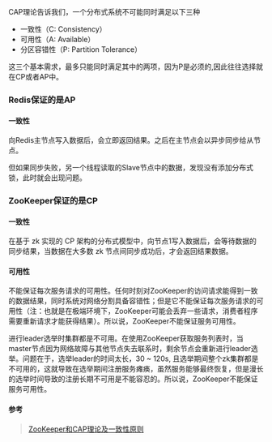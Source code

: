 CAP理论告诉我们，一个分布式系统不可能同时满足以下三种

- 一致性（C: Consistency）
- 可用性（A: Available）
- 分区容错性（P: Partition Tolerance）

这三个基本需求，最多只能同时满足其中的两项，因为P是必须的,因此往往选择就在CP或者AP中。



### Redis保证的是AP

#### 一致性
向Redis主节点写入数据后，会立即返回结果。之后在主节点会以异步同步给从节点。

但如果同步失败，另一个线程读取的Slave节点中的数据，发现没有添加分布式锁，此时就会出现问题。




### ZooKeeper保证的是CP

#### 一致性
在基于 zk 实现的 CP 架构的分布式模型中，向节点1写入数据后，会等待数据的同步结果，当数据在大多数 zk 节点间同步成功后，才会返回结果数据。

#### 可用性
不能保证每次服务请求的可用性。任何时刻对ZooKeeper的访问请求能得到一致的数据结果，同时系统对网络分割具备容错性；但是它不能保证每次服务请求的可用性（注：也就是在极端环境下，ZooKeeper可能会丢弃一些请求，消费者程序需要重新请求才能获得结果）。所以说，ZooKeeper不能保证服务可用性。

进行leader选举时集群都是不可用。在使用ZooKeeper获取服务列表时，当master节点因为网络故障与其他节点失去联系时，剩余节点会重新进行leader选举。问题在于，选举leader的时间太长，30 ~ 120s, 且选举期间整个zk集群都是不可用的，这就导致在选举期间注册服务瘫痪，虽然服务能够最终恢复，但是漫长的选举时间导致的注册长期不可用是不能容忍的。所以说，ZooKeeper不能保证服务可用性。



#### 参考

> [ZooKeeper和CAP理论及一致性原则](https://blog.csdn.net/yanpenglei/article/details/80362561)